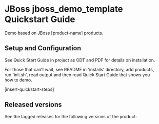 JBoss jboss_demo_template Quickstart Guide
============================================================

Demo based on JBoss [product-name] products.

Setup and Configuration
-----------------------

See Quick Start Guide in project as ODT and PDF for details on installation.

For those that can't wait, see README in 'installs' directory, add products, 
	run 'init.sh', read output and then read Quick Start Guide that shows you 
	how to demo.

[insert-quickstart-steps]

Released versions
-----------------

See the tagged releases for the following versions of the product:

